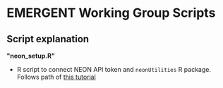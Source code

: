 # EMERGENT Working Group Scripts

## Script explanation

**"neon_setup.R"**

 - R script to connect NEON API token and `neonUtilities` R package. Follows path of [this tutorial](https://www.neonscience.org/resources/learning-hub/tutorials/neon-api-tokens-tutorial)
